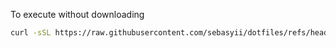 To execute without downloading

```bash
curl -sSL https://raw.githubusercontent.com/sebasyii/dotfiles/refs/heads/main/install.sh | bash
```
